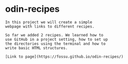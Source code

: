 # odin-recipes
    In this project we will create a simple 
    webpage with links to different recipes.

    So far we added 2 recipes. We learned how to
    use GitHub in a project setting, how to set up
    the directories using the terminal and how to 
    write basic HTML structures.

    [Link to page](https://fossu.github.io/odin-recipes/)